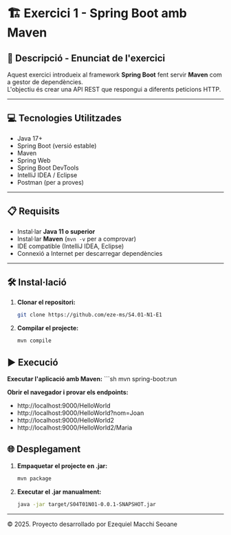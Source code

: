 # 🏗️ Exercici 1 - Spring Boot amb Maven

## 📄 Descripció - Enunciat de l'exercici
Aquest exercici introdueix al framework **Spring Boot** fent servir **Maven** com a gestor de dependències.  
L'objectiu és crear una API REST que respongui a diferents peticions HTTP.

---

## 💻 Tecnologies Utilitzades
- Java 17+
- Spring Boot (versió estable)
- Maven
- Spring Web
- Spring Boot DevTools
- IntelliJ IDEA / Eclipse
- Postman (per a proves)

---

## 📋 Requisits
- Instal·lar **Java 11 o superior**
- Instal·lar **Maven** (`mvn -v` per a comprovar)
- IDE compatible (IntelliJ IDEA, Eclipse)
- Connexió a Internet per descarregar dependències

---

## 🛠️ Instal·lació
1. **Clonar el repositori:**
   ```sh
   git clone https://github.com/eze-ms/S4.01-N1-E1
   
2. **Compilar el projecte:**
    ```sh
   mvn compile
   
## ▶️ Execució
**Executar l'aplicació amb Maven:**
    ```sh
    mvn spring-boot:run

**Obrir el navegador i provar els endpoints:**
- http://localhost:9000/HelloWorld
- http://localhost:9000/HelloWorld?nom=Joan
- http://localhost:9000/HelloWorld2
- http://localhost:9000/HelloWorld2/Maria

## 🌐 Desplegament
1. **Empaquetar el projecte en .jar:**
    ```sh
   mvn package
   
2. **Executar el .jar manualment:**
    ```sh
   java -jar target/S04T01N01-0.0.1-SNAPSHOT.jar

---
© 2025. Proyecto desarrollado por Ezequiel Macchi Seoane
   


